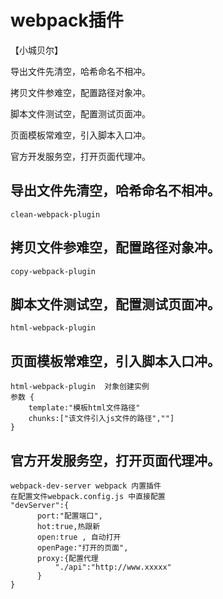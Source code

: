 # webpack插件
【小城贝尔】

导出文件先清空，哈希命名不相冲。

拷贝文件参难空，配置路径对象冲。

脚本文件测试空，配置测试页面冲。

页面模板常难空，引入脚本入口冲。

官方开发服务空，打开页面代理冲。

## 导出文件先清空，哈希命名不相冲。
    clean-webpack-plugin
## 拷贝文件参难空，配置路径对象冲。
    copy-webpack-plugin
## 脚本文件测试空，配置测试页面冲。
    html-webpack-plugin
## 页面模板常难空，引入脚本入口冲。
    html-webpack-plugin  对象创建实例
    参数 {
        template:"模板html文件路径"
        chunks:["该文件引入js文件的路径",""]
    }
## 官方开发服务空，打开页面代理冲。
    webpack-dev-server webpack 内置插件
    在配置文件webpack.config.js 中直接配置
    "devServer":{
          port:"配置端口",
          hot:true,热跟新
          open:true , 自动打开
          openPage:"打开的页面",
          proxy:{配置代理
              "./api":"http://www.xxxxx"
          }
    }